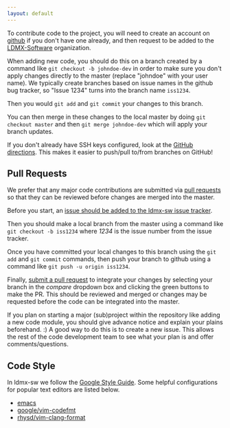 ```yaml
---
layout: default
---
```


To contribute code to the project, you will need to create an account on [github](https://github.com/) if you don't have one already, and then request to be added to the [LDMX-Software](https://github.com/orgs/LDMX-Software/) organization.

When adding new code, you should do this on a branch created by a command like `git checkout -b johndoe-dev` in order to make sure you don't apply changes directly to the master (replace "johndoe" with your user name).  We typically create branches based on issue names in the github bug tracker, so "Issue 1234" turns into the branch name `iss1234`.

Then you would `git add` and `git commit` your changes to this branch.

You can then merge in these changes to the local master by doing `git checkout master` and then `git merge johndoe-dev` which will apply your branch updates.

If you don't already have SSH keys configured, look at the [GitHub directions](https://help.github.com/en/github/authenticating-to-github/generating-a-new-ssh-key-and-adding-it-to-the-ssh-agent). This makes it easier to push/pull to/from branches on GitHub!

## Pull Requests

We prefer that any major code contributions are submitted via [pull requests](https://help.github.com/articles/creating-a-pull-request/) so that they can be reviewed before changes are merged into the master.

Before you start, an [issue should be added to the ldmx-sw issue tracker](https://github.com/LDMXAnalysis/ldmx-sw/issues/new).

Then you should make a local branch from the master using a command like `git checkout -b iss1234` where _1234_ is the issue number from the issue tracker.

Once you have committed your local changes to this branch using the `git add` and `git commit` commands, then push your branch to github using a command like `git push -u origin iss1234`.

Finally, [submit a pull request](https://github.com/LDMX-Software/ldmx-sw/compare) to integrate your changes by selecting your branch in the _compare_ dropdown box and clicking the green buttons to make the PR.  This should be reviewed and merged or changes may be requested before the code can be integrated into the master.

If you plan on starting a major (sub)project within the repository like adding a new code module, you should give advance notice and explain your plains beforehand. :) A good way to do this is to create a new issue. This allows the rest of the code development team to see what your plan is and offer comments/questions.

## Code Style
In ldmx-sw we follow the [Google Style Guide](https://google.github.io/styleguide/cppguide.html). Some helpful configurations for popular text editors are listed below.

- [emacs](https://raw.githubusercontent.com/google/styleguide/gh-pages/google-c-style.el)
- [google/vim-codefmt](https://github.com/google/vim-codefmt)
- [rhysd/vim-clang-format](https://github.com/rhysd/vim-clang-format)
